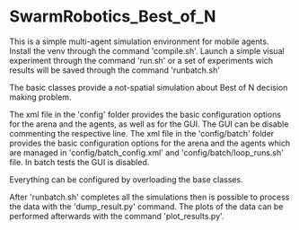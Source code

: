 # SwarmRobotics_Best_of_N

This is a simple multi-agent simulation environment for mobile agents.
Install the venv through the command 'compile.sh'. Launch a simple visual experiment through the command 'run.sh' or a set of experiments wich results will be saved through the command 'runbatch.sh'

The basic classes provide a not-spatial simulation about Best of N decision making problem.

The xml file in the 'config' folder provides the basic configuration options for the arena and the agents, as well as for the GUI. The GUI can be disable commenting the respective line.
The xml file in the 'config/batch' folder provides the basic configuration options for the arena and the agents which are managed in 'config/batch_config.xml' and 'config/batch/loop_runs.sh' file. In batch tests the GUI is disabled.

Everything can be configured by overloading the base classes.

After 'runbatch.sh' completes all the simulations then is possible to process the data with the 'dump_result.py' command. The plots of the data can be performed afterwards with the command 'plot_results.py'.
